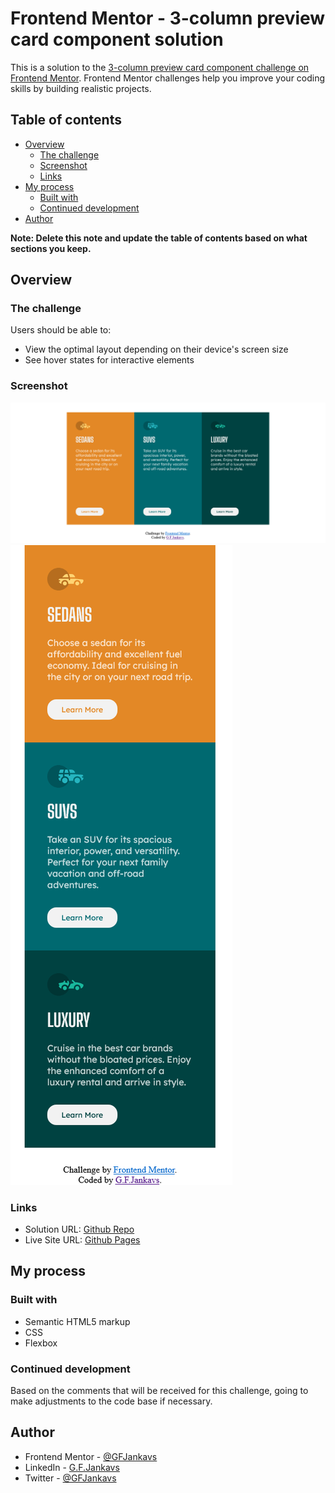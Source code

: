 # Frontend Mentor - 3-column preview card component solution

This is a solution to the [3-column preview card component challenge on Frontend Mentor](https://www.frontendmentor.io/challenges/3column-preview-card-component-pH92eAR2-). Frontend Mentor challenges help you improve your coding skills by building realistic projects. 

## Table of contents

- [Overview](#overview)
  - [The challenge](#the-challenge)
  - [Screenshot](#screenshot)
  - [Links](#links)
- [My process](#my-process)
  - [Built with](#built-with)
  - [Continued development](#continued-development)
- [Author](#author)

**Note: Delete this note and update the table of contents based on what sections you keep.**

## Overview

### The challenge

Users should be able to:

- View the optimal layout depending on their device's screen size
- See hover states for interactive elements

### Screenshot

![Screenshot (Desktop)](./screenshot_desktop.png)
![Screenshot (Mobile)](./screenshot_mobile.png)

### Links

- Solution URL: [Github Repo](https://github.com/GFJankavs/column-preview-card-component)
- Live Site URL: [Github Pages](https://gfjankavs.github.io/column-preview-card-component/)

## My process

### Built with

- Semantic HTML5 markup
- CSS
- Flexbox

### Continued development

Based on the comments that will be received for this challenge, going to make adjustments to the code base if necessary.

## Author

- Frontend Mentor - [@GFJankavs](https://www.frontendmentor.io/profile/GFJankavs)
- LinkedIn - [G.F.Jankavs](https://www.linkedin.com/in/gustavs-fricis-jankavs/)
- Twitter - [@GFJankavs](https://twitter.com/GFJankavs)

